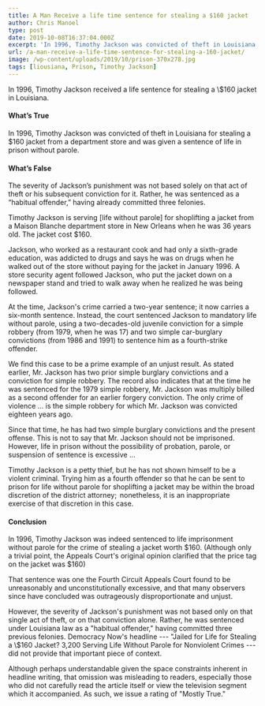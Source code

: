 ```yaml
---
title: A Man Receive a life time sentence for stealing a $160 jacket
author: Chris Manoel
type: post
date: 2019-10-08T16:37:04.000Z
excerpt: 'In 1996, Timothy Jackson was convicted of theft in Louisiana for stealing a $160 jacket from a department store and was given a sentence of life in prison without parole.'
url: /a-man-receive-a-life-time-sentence-for-stealing-a-160-jacket/
image: /wp-content/uploads/2019/10/prison-370x278.jpg
tags: [liousiana, Prison, Timothy Jackson]
---
```


In 1996, Timothy Jackson received a life sentence for stealing a \\$160 jacket in Louisiana.

#### What’s True

In 1996, Timothy Jackson was convicted of theft in Louisiana for stealing a $160 jacket from a department store and was given a sentence of life in prison without parole.

#### What’s False

The severity of Jackson’s punishment was not based solely on that act of theft or his subsequent conviction for it. Rather, he was sentenced as a “habitual offender,” having already committed three felonies.

Timothy Jackson is serving [life without parole] for shoplifting a jacket from a Maison Blanche department store in New Orleans when he was 36 years old. The jacket cost $160.

Jackson, who worked as a restaurant cook and had only a sixth-grade education, was addicted to drugs and says he was on drugs when he walked out of the store without paying for the jacket in January 1996. A store security agent followed Jackson, who put the jacket down on a newspaper stand and tried to walk away when he realized he was being followed.

At the time, Jackson's crime carried a two-year sentence; it now carries a six-month sentence. Instead, the court sentenced Jackson to mandatory life without parole, using a two-decades-old juvenile conviction for a simple robbery (from 1979, when he was 17) and two simple car-burglary convictions (from 1986 and 1991) to sentence him as a fourth-strike offender.

  We find this case to be a prime example of an unjust result. As stated earlier, Mr. Jackson has two prior simple burglary convictions and a conviction for simple robbery. The record also indicates that at the time he was sentenced for the 1979 simple robbery, Mr. Jackson was multiply billed as a second offender for an earlier forgery conviction. The only crime of violence … is the simple robbery for which Mr. Jackson was convicted eighteen years ago.

  Since that time, he has had two simple burglary convictions and the present offense. This is not to say that Mr. Jackson should not be imprisoned. However, life in prison without the possibility of probation, parole, or suspension of sentence is excessive …

  Timothy Jackson is a petty thief, but he has not shown himself to be a violent criminal. Trying him as a fourth offender so that he can be sent to prison for life without parole for shoplifting a jacket may be within the broad discretion of the district attorney;  nonetheless, it is an inappropriate exercise of that discretion in this case.

#### Conclusion

In 1996, Timothy Jackson was indeed sentenced to life imprisonment without parole for the crime of stealing a jacket worth $160. (Although only a trivial point, the Appeals Court's original opinion clarified that the price tag on the jacket was $160)

That sentence was one the Fourth Circuit Appeals Court found to be unreasonably and unconstitutionally excessive, and that many observers since have concluded was outrageously disproportionate and unjust.

However, the severity of Jackson's punishment was not based only on that single act of theft, or on that conviction alone. Rather, he was sentenced under Louisiana law as a "habitual offender," having committed three previous felonies. Democracy Now's headline --- "Jailed for Life for Stealing a \\$160 Jacket? 3,200 Serving Life Without Parole for Nonviolent Crimes --- did not provide that important piece of context.

Although perhaps understandable given the space constraints inherent in headline writing, that omission was misleading to readers, especially those who did not carefully read the article itself or view the television segment which it accompanied. As such, we issue a rating of "Mostly True."
